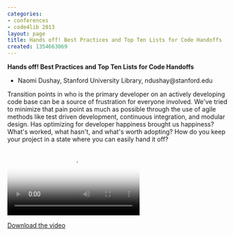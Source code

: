 ```yaml
---
categories:
- conferences
- code4lib 2013
layout: page
title: Hands off! Best Practices and Top Ten Lists for Code Handoffs
created: 1354663069
---
```

<strong>Hands off! Best Practices and Top Ten Lists for Code Handoffs</strong>

<ul>
<li>Naomi Dushay, Stanford University Library, ndushay@stanford.edu</li>
</ul>

Transition points in who is the primary developer on an actively developing code base can be a source of frustration for everyone involved. We've tried to minimize that pain point as much as possible through the use of agile methods like test driven development, continuous integration, and modular design. Has optimizing for developer happiness brought us happiness? What's worked, what hasn't, and what's worth adopting? How do you keep your project in a state where you can easily hand it off?

<video controls="" poster="https://ia801603.us.archive.org/14/items/Day3NaomiDushay/Day3-Naomi_Dushay.gif"><source src="https://ia801603.us.archive.org/14/items/Day3NaomiDushay/Day3-Naomi_Dushay.mp4" type="video/mp4"><source src="https://ia801603.us.archive.org/14/items/Day3NaomiDushay/Day3-Naomi_Dushay.ogv" type="video/ogg"></video><p><a href="https://ia801603.us.archive.org/14/items/Day3NaomiDushay/Day3-Naomi_Dushay.mp4">Download the video</a></p>
